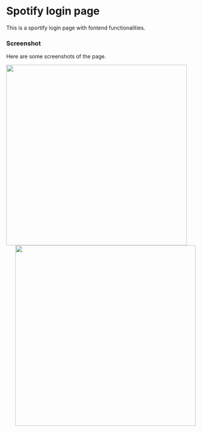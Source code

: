# Spotify login page
This is a sportify login page with fontend functionalities.

### Screenshot
Here are some screenshots of the page.

<img src="https://user-images.githubusercontent.com/85190876/193471714-ca83d80b-81b2-473a-a29d-14cb69e087ba.png" width="480" align="left" />
<img src="https://user-images.githubusercontent.com/85190876/193471768-2d41cf04-0bae-4404-82b8-73b7955e967a.png" width="480" align="right" />

